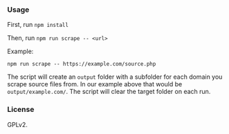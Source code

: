### Usage

First, run `npm install`

Then, run `npm run scrape -- <url>`

Example:
```
npm run scrape -- https://example.com/source.php
```

The script will create an `output` folder with a subfolder for each domain you scrape source files from. In our example above that would be `output/example.com/`.
The script will clear the target folder on each run.

### License

GPLv2.